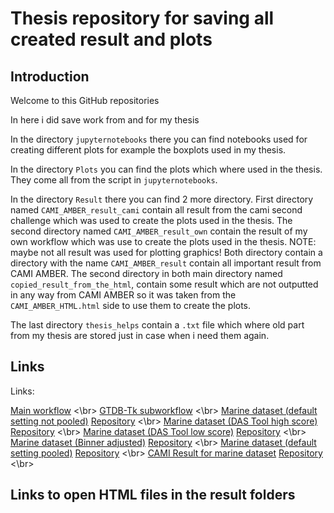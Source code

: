 # Thesis repository for saving all created result and plots

## Introduction
Welcome to this GitHub repositories

In here i did save work from and for my thesis

In the directory `jupyternotebooks` there you can find notebooks used for creating different plots for example the boxplots used in my thesis.

In the directory `Plots` you can find the plots which where used in the thesis. They come all from the script in `jupyternotebooks`.

In the directory `Result` there you can find 2 more directory. First directory named `CAMI_AMBER_result_cami` contain all result from the cami second challenge which was used to create the plots used in the thesis. The second directory named `CAMI_AMBER_result_own` contain the result of my own workflow which was use to create the plots used in the thesis. NOTE: maybe not all result was used for plotting graphics! Both directory contain a directory with the name `CAMI_AMBER_result` contain all important result from CAMI AMBER. The second directory in both main directory named `copied_result_from_the_html`, contain some result which are not outputted in any way from CAMI AMBER so it was taken from the `CAMI_AMBER_HTML.html` side to use them to create the plots.

The last directory `thesis_helps` contain a `.txt` file which where old part from my thesis are stored just in case when i need them again.

## Links
Links:

[Main workflow](https://usegalaxy.eu/u/santinof/w/mags-taxonomic-binning-evaluation) <\br>
[GTDB-Tk subworkflow](https://usegalaxy.eu/u/santinof/w/gtdb-tk-subworkflow) <\br>
[Marine dataset (default setting not pooled)](https://usegalaxy.eu/u/santinof/h/marine-dataset-default-setting-not-pooled) [Repository](Result/CAMI_AMBER_result_own) <\br>
[Marine dataset (DAS Tool high score)](https://usegalaxy.eu/u/santinof/h/marine-dataset-das-tool-adjusted-high-score-threshold) [Repository](Result/CAMI_AMBER_result_with_das_tool_high_treshold) <\br>
[Marine dataset (DAS Tool low score)](https://usegalaxy.eu/u/santinof/h/marine-dataset-das-tool-adjusted-low-score-threshold) [Repository](Result/CAMI_AMBER_result_with_das_tool_low_treshold) <\br>
[Marine dataset (Binner adjusted)](https://usegalaxy.eu/u/santinof/h/marine-dataset-binner-adjusted) [Repository](Result/CAMI_AMBER_result_with_binner_adjusted) <\br>
[Marine dataset (default setting pooled)](https://usegalaxy.eu/u/santinof/h/marine-dataset-default-setting-pooled) [Repository](Result/CAMI_AMBER_result_pooled_dataset) <\br>
[CAMI Result for marine dataset](https://usegalaxy.eu/u/santinof/h/cami-marine-dataset-eval) [Repository](Result/CAMI_AMBER_result_cami) <\br>


## Links to open HTML files in the result folders

